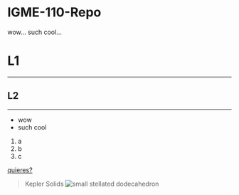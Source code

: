 # IGME-110-Repo
wow... such cool...

# L1
---
## L2
---
<ul>
  <li>wow</li>
  <li>such cool</li>
</ul>
<ol>
  <li>a</li>
  <li>b</li>
  <li>c</li>
</ol>

[quieres?](https://wiki.tockdom.com/wiki/Mario_Kart_Wii_Deluxe)

> Kepler Solids
![small stellated dodecahedron](https://www.google.com/url?sa=i&url=https%3A%2F%2Fmathworld.wolfram.com%2FSmallStellatedDodecahedron.html&psig=AOvVaw3bv6VFCUAUC2jYCI6VnF9M&ust=1724796116760000&source=images&cd=vfe&opi=89978449&ved=0CBQQjRxqFwoTCPjwzLDUk4gDFQAAAAAdAAAAABAE)

